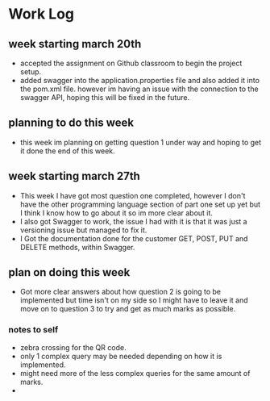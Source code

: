 # Work Log
## week starting march 20th

- accepted the assignment on Github classroom to begin the project setup.
- added swagger into the application.properties file and also added it into the pom.xml file. however im having an issue with the connection to the swagger API, hoping this will be fixed in the future.

## planning to do this week
- this week im planning on getting question 1 under way and hoping to get it done the end of this week.

## week starting march 27th
- This week I have got most question one completed, however I don't have the other programming language section of part one set up yet but I think I know how to go about it so im more clear about it.
- I also got Swagger to work, the issue I had with it is that it was just a versioning issue but managed to fix it.
- I Got the documentation done for the customer GET, POST, PUT and DELETE methods, within Swagger.

## plan on doing this week
- Got more clear answers about how question 2 is going to be implemented but time isn't on my side so I might have to leave it and move on to question 3 to try and get as much marks as possible.

### notes to self
- zebra crossing for the QR code.
- only 1 complex query may be needed depending on how it is implemented.
- might need more of the  less complex queries for the same amount of marks.
- 
